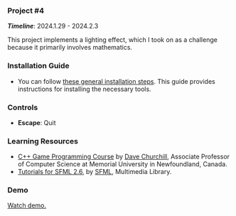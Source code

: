 ### Project #4
***Timeline***: 2024.1.29 - 2024.2.3

This project implements a lighting effect, which I took on as a challenge because it primarily involves mathematics.

### Installation Guide
- You can follow [these general installation steps](https://github.com/Andrew-Marked-One/General_installation_guide/blob/main/README.md). This guide provides instructions for installing the necessary tools.

### Controls
- **Escape**: Quit

### Learning Resources
- [C++ Game Programming Course](https://www.youtube.com/watch?v=S7lXSihz0ac&list=PL_xRyXins848nDj2v-TJYahzvs-XW9sVV) by [Dave Churchill](https://www.youtube.com/c/DaveChurchill), Associate Professor of Computer Science at Memorial University in Newfoundland, Canada.
- [Tutorials for SFML 2.6](https://www.sfml-dev.org/tutorials/2.6/), by [SFML](https://www.sfml-dev.org/index.php), Multimedia Library.

### Demo
[Watch demo.](https://www.youtube.com/watch?v=jwHRPXXz_gA)
